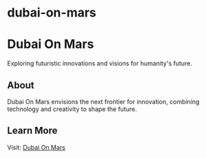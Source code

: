 # dubai-on-mars

# Dubai On Mars
Exploring futuristic innovations and visions for humanity's future.

## About
Dubai On Mars envisions the next frontier for innovation, combining technology and creativity to shape the future.

## Learn More
Visit: [Dubai On Mars](https://dubaionmars.com)
